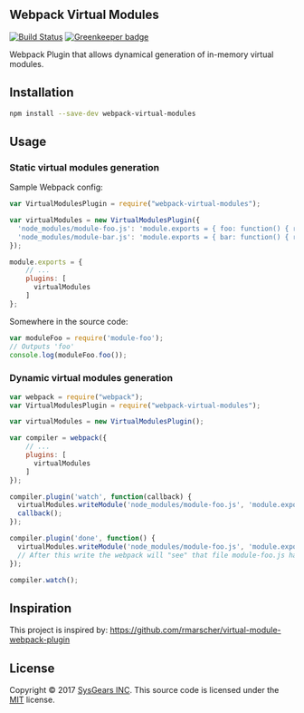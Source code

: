 ## Webpack Virtual Modules

[![Build Status](https://travis-ci.org/sysgears/webpack-virtual-modules.svg?branch=master)](https://travis-ci.org/sysgears/webpack-virtual-modules)
[![Greenkeeper badge](https://badges.greenkeeper.io/sysgears/webpack-virtual-modules.svg)](https://greenkeeper.io/)

Webpack Plugin that allows dynamical generation of in-memory virtual modules.

## Installation

```bash
npm install --save-dev webpack-virtual-modules
```

## Usage

### Static virtual modules generation

Sample Webpack config:

```js
var VirtualModulesPlugin = require("webpack-virtual-modules");

var virtualModules = new VirtualModulesPlugin({
  'node_modules/module-foo.js': 'module.exports = { foo: function() { return "foo"; } };'
  'node_modules/module-bar.js': 'module.exports = { bar: function() { return "bar"; } };'
});

module.exports = {
    // ...
    plugins: [
      virtualModules
    ]
};
```

Somewhere in the source code:

```js
var moduleFoo = require('module-foo');
// Outputs 'foo'
console.log(moduleFoo.foo());
```

### Dynamic virtual modules generation

```js
var webpack = require("webpack");
var VirtualModulesPlugin = require("webpack-virtual-modules");

var virtualModules = new VirtualModulesPlugin();

var compiler = webpack({
    // ...
    plugins: [
      virtualModules
    ]
});

compiler.plugin('watch', function(callback) {
  virtualModules.writeModule('node_modules/module-foo.js', 'module.exports = {};');
  callback();
});

compiler.plugin('done', function() {
  virtualModules.writeModule('node_modules/module-foo.js', 'module.exports = { foo: function() { return "foo"; } };');
  // After this write the webpack will "see" that file module-foo.js has been changed and will restart compilation.
});

compiler.watch();
```

## Inspiration
This project is inspired by: https://github.com/rmarscher/virtual-module-webpack-plugin

## License
Copyright © 2017 [SysGears INC]. This source code is licensed under the [MIT] license.

[MIT]: LICENSE
[SysGears INC]: http://sysgears.com
